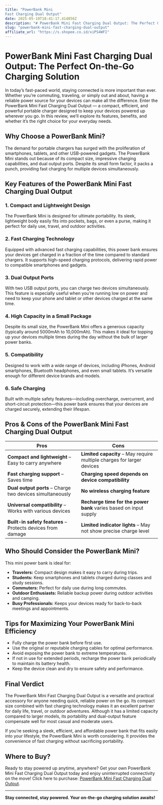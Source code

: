 ```yaml
---
title: "PowerBank Mini
Fast Charging Dual Output"
date: 2025-05-10T18:41:17.414856Z
description: "# PowerBank Mini Fast Charging Dual Output: The Perfect On-the-Go Charging Solution..."
slug: "powerbank-mini-fast-charging-dual-output"
affiliate_url: "https://s.shopee.co.id/xiPS4WFI"
---
```

# PowerBank Mini Fast Charging Dual Output: The Perfect On-the-Go Charging Solution

In today’s fast-paced world, staying connected is more important than ever. Whether you’re commuting, traveling, or simply out and about, having a reliable power source for your devices can make all the difference. Enter the PowerBank Mini Fast Charging Dual Output — a compact, efficient, and powerful portable charger designed to keep your devices powered up wherever you go. In this review, we’ll explore its features, benefits, and whether it’s the right choice for your everyday needs.

## Why Choose a PowerBank Mini?

The demand for portable chargers has surged with the proliferation of smartphones, tablets, and other USB-powered gadgets. The PowerBank Mini stands out because of its compact size, impressive charging capabilities, and dual output ports. Despite its small form factor, it packs a punch, providing fast charging for multiple devices simultaneously.

## Key Features of the PowerBank Mini Fast Charging Dual Output

### 1. Compact and Lightweight Design
The PowerBank Mini is designed for ultimate portability. Its sleek, lightweight body easily fits into pockets, bags, or even a purse, making it perfect for daily use, travel, and outdoor activities.

### 2. Fast Charging Technology
Equipped with advanced fast charging capabilities, this power bank ensures your devices get charged in a fraction of the time compared to standard chargers. It supports high-speed charging protocols, delivering rapid power to compatible smartphones and gadgets.

### 3. Dual Output Ports
With two USB output ports, you can charge two devices simultaneously. This feature is especially useful when you’re running low on power and need to keep your phone and tablet or other devices charged at the same time.

### 4. High Capacity in a Small Package
Despite its small size, the PowerBank Mini offers a generous capacity (typically around 5000mAh to 10,000mAh). This makes it ideal for topping up your devices multiple times during the day without the bulk of larger power banks.

### 5. Compatibility
Designed to work with a wide range of devices, including iPhones, Android smartphones, Bluetooth headphones, and even small tablets. It’s versatile enough for different device brands and models.

### 6. Safe Charging
Built with multiple safety features—including overcharge, overcurrent, and short-circuit protection—this power bank ensures that your devices are charged securely, extending their lifespan.

## Pros & Cons of the PowerBank Mini Fast Charging Dual Output

| Pros                                              | Cons                                             |
|---------------------------------------------------|--------------------------------------------------|
| **Compact and lightweight** – Easy to carry anywhere | **Limited capacity** – May require multiple charges for larger devices |
| **Fast charging support** – Saves time             | **Charging speed depends on device compatibility** |
| **Dual output ports** – Charge two devices simultaneously | **No wireless charging feature**                |
| **Universal compatibility** – Works with various devices | **Recharge time for the power bank** varies based on input supply |
| **Built-in safety features** – Protects devices from damage | **Limited indicator lights** – May not show precise charge level |

## Who Should Consider the PowerBank Mini?

This mini power bank is ideal for:

- **Travelers:** Compact design makes it easy to carry during trips.
- **Students:** Keep smartphones and tablets charged during classes and study sessions.
- **Commuters:** Perfect for daily use during long commutes.
- **Outdoor Enthusiasts:** Reliable backup power during outdoor activities and camping.
- **Busy Professionals:** Keeps your devices ready for back-to-back meetings and appointments.

## Tips for Maximizing Your PowerBank Mini Efficiency

- Fully charge the power bank before first use.
- Use the original or reputable charging cables for optimal performance.
- Avoid exposing the power bank to extreme temperatures.
- If not in use for extended periods, recharge the power bank periodically to maintain its battery health.
- Keep the device clean and dry to ensure safety and performance.

## Final Verdict

The PowerBank Mini Fast Charging Dual Output is a versatile and practical accessory for anyone needing quick, reliable power on the go. Its compact size combined with fast charging technology makes it an excellent partner for daily life, travel, or outdoor adventures. Although it has a limited capacity compared to larger models, its portability and dual-output feature compensate well for most casual and moderate users.

If you’re seeking a sleek, efficient, and affordable power bank that fits easily into your lifestyle, the PowerBank Mini is worth considering. It provides the convenience of fast charging without sacrificing portability.

## Where to Buy?

Ready to stay powered up anytime, anywhere? Get your own PowerBank Mini Fast Charging Dual Output today and enjoy uninterrupted connectivity on the move! Click here to purchase: [PowerBank Mini Fast Charging Dual Output](https://s.shopee.co.id/xiPS4WFI).

---

**Stay connected, stay powered. Your on-the-go charging solution awaits!**